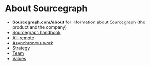 # About Sourcegraph

- [**Sourcegraph.com/about**](https://sourcegraph.com/about) for information about Sourcegraph (the product and the company)
- [Sourcegraph handbook](../../index.md)
- [All-remote](../remote/index.md)
- [Asynchronous work](../communication/asynchronous-communication.md)
- [Strategy](../../strategy-goals/strategy/index.md)
- [Team](../../team/index.md)
- [Values](../values/index.md)

<!-- TODO(sqs): link to new video -->